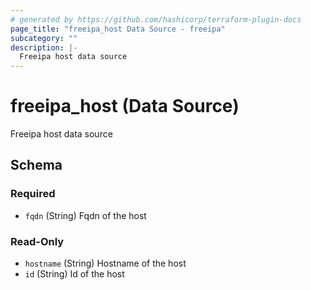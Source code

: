 ```yaml
---
# generated by https://github.com/hashicorp/terraform-plugin-docs
page_title: "freeipa_host Data Source - freeipa"
subcategory: ""
description: |-
  Freeipa host data source
---
```


# freeipa_host (Data Source)

Freeipa host data source



<!-- schema generated by tfplugindocs -->
## Schema

### Required

- `fqdn` (String) Fqdn of the host

### Read-Only

- `hostname` (String) Hostname of the host
- `id` (String) Id of the host
